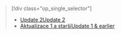 > [!div class="op_single_selector"]
> * [<span data-ttu-id="5f160-101">Update 2</span><span class="sxs-lookup"><span data-stu-id="5f160-101">Update 2</span></span>](../articles/storsimple/storsimple-restore-from-backup-set-u2.md)
> * [<span data-ttu-id="5f160-102">Aktualizace 1 a starší</span><span class="sxs-lookup"><span data-stu-id="5f160-102">Update 1 & earlier</span></span>](../articles/storsimple/storsimple-restore-from-backup-set.md)
> 
> 

